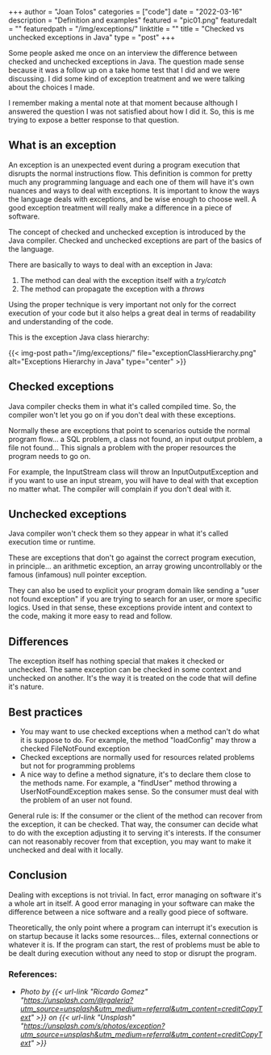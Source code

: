 +++
author = "Joan Tolos"
categories = ["code"]
date = "2022-03-16"
description = "Definition and examples"
featured = "pic01.png"
featuredalt = ""
featuredpath = "/img/exceptions/"
linktitle = ""
title = "Checked vs unchecked exceptions in Java"
type = "post"
+++

Some people asked me once on an interview the difference between checked and unchecked exceptions in Java. The question made sense because it was a follow up on a take home test that I did and we were discussing. I did some kind of exception treatment and we were talking about the choices I made.

I remember making a mental note at that moment because although I answered the question I was not satisfied about how I did it. So, this is me trying to expose a better response to that question.

## What is an exception

An exception is an unexpected event during a program execution that disrupts the normal instructions flow. This definition is common for pretty much any programming language and each one of them will have it's own nuances and ways to deal with exceptions. It is important to know the ways the language deals with exceptions, and be wise enough to choose well. A good exception treatment will really make a difference in a piece of software.

The concept of checked and unchecked exception is introduced by the Java compiler. Checked and unchecked exceptions are part of the basics of the language.

There are basically to ways to deal with an exception in Java:

1. The method can deal with the exception itself with a _try/catch_
2. The method can propagate the exception with a _throws_

Using the proper technique is very important not only for the correct execution of your code but it also helps a great deal in terms of readability and understanding of the code.

This is the exception Java class hierarchy:

{{< img-post path="/img/exceptions/" file="exceptionClassHierarchy.png" alt="Exceptions Hierarchy in Java" type="center" >}}                    

## Checked exceptions

Java compiler checks them in what it's called compiled time. So, the compiler won't let you go on if you don't deal with these exceptions.

Normally these are exceptions that point to scenarios outside the normal program flow... a SQL problem, a class not found, an input output problem, a file not found... This signals a problem with the proper resources the program needs to go on.

For example, the InputStream class will throw an InputOutputException and if you want to use an input stream, you will have to deal with that exception no matter what. The compiler will complain if you don't deal with it.

## Unchecked exceptions

Java compiler won't check them so they appear in what it's called execution time or runtime.

These are exceptions that don't go against the correct program execution, in principle... an arithmetic exception, an array growing uncontrollably or the famous (infamous) null pointer exception.

They can also be used to explicit your program domain like sending a "user not found exception" if you are trying to search for an user, or more specific logics. Used in that sense, these exceptions provide intent and context to the code, making it more easy to read and follow.

## Differences

The exception itself has nothing special that makes it checked or unchecked. The same exception can be checked in some context and unchecked on another. It's the way it is treated on the code that will define it's nature.

## Best practices

- You may want to use checked exceptions when a method can't do what it is suppose to do. For example, the method "loadConfig" may throw a checked FileNotFound exception
- Checked exceptions are normally used for resources related problems but not for programming problems
- A nice way to define a method signature, it's to declare them close to the methods name. For example, a "findUser" method throwing a UserNotFoundException makes sense. So the consumer must deal with the problem of an user not found.

General rule is: If the consumer or the client of the method can recover from the exception, it can be checked. That way, the consumer can decide what to do with the exception adjusting it to serving it's interests. If the consumer can not reasonably recover from that exception, you may want to make it unchecked and deal with it locally.

## Conclusion

Dealing with exceptions is not trivial. In fact, error managing on software it's a whole art in itself. A good error managing in your software can make the difference between a nice software and a really good piece of software.

Theoretically, the only point where a program can interrupt it's execution is on startup because it lacks some resources... files, external connections or whatever it is. If the program can start, the rest of problems must be able to be dealt during execution without any need to stop or disrupt the program.

### References:

* _Photo by {{< url-link "Ricardo Gomez" "https://unsplash.com/@rgaleria?utm_source=unsplash&utm_medium=referral&utm_content=creditCopyText" >}} on {{< url-link "Unsplash" "https://unsplash.com/s/photos/exception?utm_source=unsplash&utm_medium=referral&utm_content=creditCopyText" >}}_
